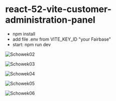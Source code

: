 # react-52-vite-customer-administration-panel
* npm install
* add file .env from VITE_KEY_ID "your Fairbase"
* start: npm run dev

![Schowek02](https://user-images.githubusercontent.com/61388692/212779560-d587acb3-894a-45b4-8e9b-323b0572a895.png)

![Schowek03](https://user-images.githubusercontent.com/61388692/212779591-adf36c52-f4ad-4c76-8464-8ce03b571f42.png) 

![Schowek04](https://user-images.githubusercontent.com/61388692/212779603-9e4f43b5-3565-4e51-af11-6c5238590893.png)

![Schowek05](https://user-images.githubusercontent.com/61388692/212779606-bd46f64a-9045-453d-a0f8-bf14011228b3.png)

![Schowek06](https://user-images.githubusercontent.com/61388692/212779611-508645dd-3bdd-45ae-8cf0-beb14695bb18.png)

